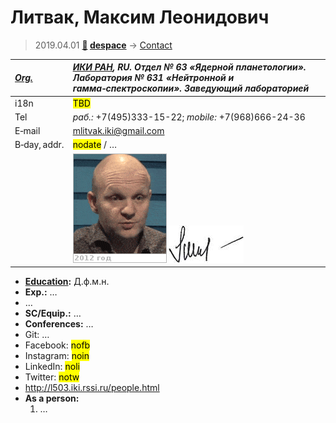 # Литвак, Максим Леонидович
> 2019.04.01 **[🚀](../index/index.md) [despace](index.md)** → [Contact](contact.md)

|*[Org.](contact.md)*|*[ИКИ РАН](zz_iki_ras.md), RU. Отдел № 63 «Ядерной планетологии». Лаборатория № 631 «Нейтронной и гамма‑спектроскопии». Заведующий лабораторией*|
|:--|:--|
|i18n|<mark>TBD</mark>|
|Tel|*раб.:* +7(495)333-15-22; *mobile:* +7(968)666-24-36|
|E‑mail|<mlitvak.iki@gmail.com>|
|B‑day, addr.|<mark>nodate</mark> / …|
||![](f/contact/l/litvak1_animated.gif) [![](f/contact/l/litvak1_sign_thumb.jpg)](f/contact/l/litvak1_sign.png)|

   - **[Education](edu.md):** Д.ф.м.н.
   - **Exp.:** …
   - …
   - **SC/Equip.:** …
   - **Conferences:** …
   - Git: …
   - Facebook: <mark>nofb</mark>
   - Instagram: <mark>noin</mark>
   - LinkedIn: <mark>noli</mark>
   - Twitter: <mark>notw</mark>
   - <http://l503.iki.rssi.ru/people.html>
   - **As a person:**
      1. …
